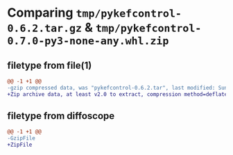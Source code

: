 # Comparing `tmp/pykefcontrol-0.6.2.tar.gz` & `tmp/pykefcontrol-0.7.0-py3-none-any.whl.zip`

## filetype from file(1)

```diff
@@ -1 +1 @@
-gzip compressed data, was "pykefcontrol-0.6.2.tar", last modified: Sun Dec 18 11:03:17 2022, max compression
+Zip archive data, at least v2.0 to extract, compression method=deflate
```

## filetype from diffoscope

```diff
@@ -1 +1 @@
-GzipFile
+ZipFile
```

